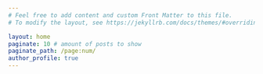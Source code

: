 ```yaml
---
# Feel free to add content and custom Front Matter to this file.
# To modify the layout, see https://jekyllrb.com/docs/themes/#overriding-theme-defaults

layout: home
paginate: 10 # amount of posts to show
paginate_path: /page:num/
author_profile: true
---
```

<script src="../assets/js/randomHeader.js"></script>
<script src="../assets/js/randomGradient.js"></script>
<div id="gradient">
    <p id="quote"></p>
</div>